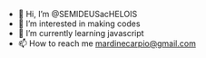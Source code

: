 - 👋 Hi, I’m @SEMIDEUSacHELOIS
- 👀 I’m interested in making codes
- 🌱 I’m currently learning javascript
- 📫 How to reach me mardinecarpio@gmail.com

<!---
SEMIDEUSacHELOIS/SEMIDEUSacHELOIS is a ✨ special ✨ repository because its `README.md` (this file) appears on your GitHub profile.
You can click the Preview link to take a look at your changes.
--->
